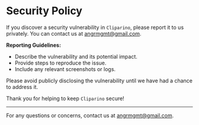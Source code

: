 # Security Policy

If you discover a security vulnerability in `Cliparino`, please report it to us privately. You can contact us at [angrmgmt@gmail.com](mailto:angrmgmt@gmail.com).

**Reporting Guidelines:**
- Describe the vulnerability and its potential impact.
- Provide steps to reproduce the issue.
- Include any relevant screenshots or logs.

Please avoid publicly disclosing the vulnerability until we have had a chance to address it.

Thank you for helping to keep `Cliparino` secure!

---

For any questions or concerns, contact us at [angrmgmt@gmail.com](mailto:angrmgmt@gmail.com).
